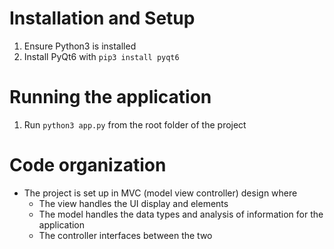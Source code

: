 # Installation and Setup
1. Ensure Python3 is installed
2. Install PyQt6 with `pip3 install pyqt6`

# Running the application
1. Run `python3 app.py` from the root folder of the project

# Code organization
- The project is set up in MVC (model view controller) design where
  - The view handles the UI display and elements
  - The model handles the data types and analysis of information for the application
  - The controller interfaces between the two